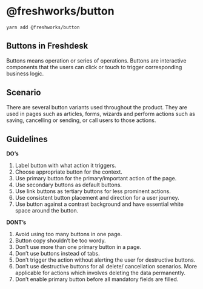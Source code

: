 @freshworks/button
==============================================================================

```
yarn add @freshworks/button
```

Buttons in Freshdesk
------------------------------------------------------------------------------
Buttons means operation or series of operations. Buttons are interactive components that the users can click or touch to trigger corresponding business logic. 

Scenario
------------------------------------------------------------------------------
There are several button variants used throughout the product. They are used in pages such as articles, forms, wizards and perform actions such as saving, cancelling or sending, or call users to those actions. 

Guidelines
------------------------------------------------------------------------------
**DO’s**

1. Label button with what action it triggers.
2. Choose appropriate button for the context.
3. Use primary button for the primary/important action of the page.
4. Use secondary buttons as default buttons.
5. Use link buttons as tertiary buttons for less prominent actions.
6. Use consistent button placement and direction for a user journey.
7. Use button against a contrast background and have essential white space around the button.

**DONT’s**

1. Avoid using too many buttons in one page. 
2. Button copy shouldn’t be too wordy.
3. Don’t use more than one primary button in a page.
4. Don’t use buttons instead of tabs.
5. Don’t trigger the action without alerting the user for destructive buttons. 
6. Don’t use destructive buttons for all delete/ cancellation scenarios. More applicable for actions which involves deleting the data permanently.
7. Don’t enable primary button before all mandatory fields are filled.
